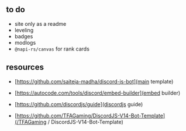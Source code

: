 ## to do

- site only as a readme
- leveling
- badges
- modlogs
- `@napi-rs/canvas` for rank cards

## resources

- [https://github.com/saiteja-madha/discord-js-bot](main template)

- [https://autocode.com/tools/discord/embed-builder](embed builder)
- [https://github.com/discordjs/guide](discordjs guide)
- [https://github.com/TFAGaming/DiscordJS-V14-Bot-Template](/TFAGaming / DiscordJS-V14-Bot-Template)
